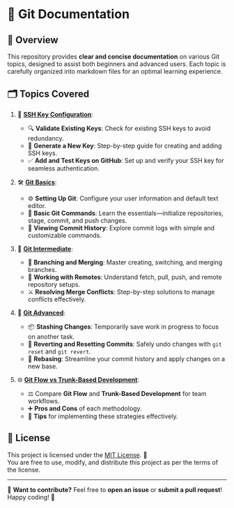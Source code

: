 # 🚀 **Git Documentation**

## 📖 **Overview**
This repository provides **clear and concise documentation** on various Git topics, designed to assist both beginners and advanced users. Each topic is carefully organized into markdown files for an optimal learning experience.

## 🗂️ **Topics Covered**

1. 📁 [**SSH Key Configuration**](ssh-key-configuration.md):
   - 🔍 **Validate Existing Keys**: Check for existing SSH keys to avoid redundancy.
   - 🔑 **Generate a New Key**: Step-by-step guide for creating and adding SSH keys.
   - ✅ **Add and Test Keys on GitHub**: Set up and verify your SSH key for seamless authentication.

2. 🛠️ [**Git Basics**](git-basics.md):
   - ⚙️ **Setting Up Git**: Configure your user information and default text editor.
   - 📌 **Basic Git Commands**: Learn the essentials—initialize repositories, stage, commit, and push changes.
   - 📜 **Viewing Commit History**: Explore commit logs with simple and customizable commands.

3. 🚧 [**Git Intermediate**](git-intermediate.md):
   - 🌿 **Branching and Merging**: Master creating, switching, and merging branches.
   - 🔗 **Working with Remotes**: Understand fetch, pull, push, and remote repository setups.
   - ⚔️ **Resolving Merge Conflicts**: Step-by-step solutions to manage conflicts effectively.

4. 🧠 [**Git Advanced**](git-advanced.md):
   - 📦 **Stashing Changes**: Temporarily save work in progress to focus on another task.
   - 🔄 **Reverting and Resetting Commits**: Safely undo changes with `git reset` and `git revert`.
   - 🔀 **Rebasing**: Streamline your commit history and apply changes on a new base.

5. 🌐 [**Git Flow vs Trunk-Based Development**](git-flow-vs-trunk.md):
   - ⚖️ Compare **Git Flow** and **Trunk-Based Development** for team workflows.
   - ➕ **Pros and Cons** of each methodology.
   - 📝 **Tips** for implementing these strategies effectively.

## 📄 **License**

This project is licensed under the [MIT License](LICENSE). 📜  
You are free to use, modify, and distribute this project as per the terms of the license.

---

🤝 **Want to contribute?** Feel free to **open an issue** or **submit a pull request**!  
Happy coding! 🎉